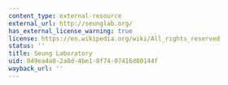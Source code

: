 ```yaml
---
content_type: external-resource
external_url: http://seunglab.org/
has_external_license_warning: true
license: https://en.wikipedia.org/wiki/All_rights_reserved
status: ''
title: Seung Laboratory
uid: 049ea4a0-2a8d-4be1-8f74-07416d80144f
wayback_url: ''
---
```

